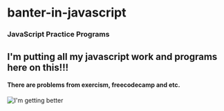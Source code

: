 # banter-in-javascript
### JavaScript Practice Programs
## I'm putting all my javascript work and programs here on this!!!
#### There are problems from exercism, freecodecamp and etc.
![I'm getting better][image-1]



[image-1]: https://media.giphy.com/media/qLHzYjlA2FW8g/giphy.gif

